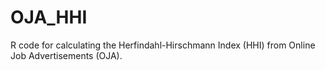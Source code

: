 # OJA_HHI

R code for calculating the Herfindahl-Hirschmann Index (HHI) from Online Job Advertisements (OJA).
